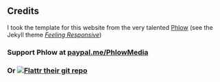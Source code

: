 ## Credits

I took the template for this website from the very talented [Phlow](http://phlow.github.io/) (see the Jekyll theme [*Feeling Responsive*][7])

### Support Phlow at [paypal.me/PhlowMedia](https://www.paypal.me/PhlowMedia) 

### Or [![Flattr their git repo](http://api.flattr.com/button/flattr-badge-large.png)](https://flattr.com/submit/auto?user_id=Phlow&url=https://github.com/Phlow/feeling-responsive&title=Support%20Feeling%20Responsive%20Jekyll%20Theme&language=en_GB&tags=github,jekyll,theme,webdesign&category=software)


 [7]: http://phlow.github.io/feeling-responsive/
